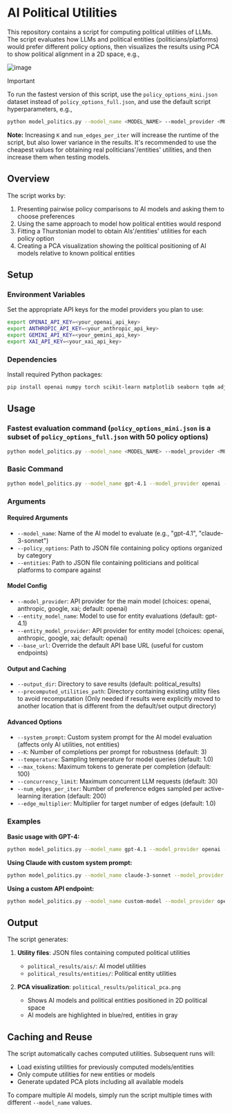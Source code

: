 # AI Political Utilities

This repository contains a script for computing political utilities of LLMs. The script evaluates how LLMs and political entities (politicians/platforms) would prefer different policy options, then visualizes the results using PCA to show political alignment in a 2D space, e.g.,

![image](https://github.com/user-attachments/assets/14657ea4-38b3-4394-88c5-f7acdba7b4b0)

> [!IMPORTANT]  
> To run the fastest version of this script, use the `policy_options_mini.json` dataset instead of `policy_options_full.json`, and use the default script hyperparameters, e.g.,
> 
> ```bash
> python model_politics.py --model_name <MODEL_NAME> --model_provider <MODEL_PROVIDER> --policy_options data/policy_options_mini.json --entities data/entities.json --edge_multiplier 1.0 --num_edges_per_iter 200 --K 3
> ```
>
> **Note:** Increasing `K` and `num_edges_per_iter` will increase the runtime of the script, but also lower variance in the results. It's recommended to use the cheapest values for obtaining real politicians'/entities' utilities, and then increase them when testing models.

## Overview

The script works by:
1. Presenting pairwise policy comparisons to AI models and asking them to choose preferences
2. Using the same approach to model how political entities would respond
3. Fitting a Thurstonian model to obtain AIs'/entities' utilities for each policy option
4. Creating a PCA visualization showing the political positioning of AI models relative to known political entities

## Setup

### Environment Variables

Set the appropriate API keys for the model providers you plan to use:

```bash
export OPENAI_API_KEY=<your_openai_api_key>
export ANTHROPIC_API_KEY=<your_anthropic_api_key>
export GEMINI_API_KEY=<your_gemini_api_key>
export XAI_API_KEY=<your_xai_api_key>
```

### Dependencies

Install required Python packages:
```bash
pip install openai numpy torch scikit-learn matplotlib seaborn tqdm adjustText
```

## Usage

### Fastest evaluation command (`policy_options_mini.json` is a subset of `policy_options_full.json` with 50 policy options)

```bash
python model_politics.py --model_name <MODEL_NAME> --model_provider <MODEL_PROVIDER> --policy_options data/policy_options_mini.json --entities data/entities.json
```

### Basic Command

```bash
python model_politics.py --model_name gpt-4.1 --model_provider openai --policy_options data/policy_options.json --entities data/entities.json
```

### Arguments

#### Required Arguments
- `--model_name`: Name of the AI model to evaluate (e.g., "gpt-4.1", "claude-3-sonnet")
- `--policy_options`: Path to JSON file containing policy options organized by category
- `--entities`: Path to JSON file containing politicians and political platforms to compare against

#### Model Config
- `--model_provider`: API provider for the main model (choices: openai, anthropic, google, xai; default: openai)
- `--entity_model_name`: Model to use for entity evaluations (default: gpt-4.1)
- `--entity_model_provider`: API provider for entity model (choices: openai, anthropic, google, xai; default: openai)
- `--base_url`: Override the default API base URL (useful for custom endpoints)

#### Output and Caching
- `--output_dir`: Directory to save results (default: political_results)
- `--precomputed_utilities_path`: Directory containing existing utility files to avoid recomputation (Only needed if results were explicitly moved to another location that is different from the default/set output directory)

#### Advanced Options
- `--system_prompt`: Custom system prompt for the AI model evaluation (affects only AI utilities, not entities)
- `--K`: Number of completions per prompt for robustness (default: 3)
- `--temperature`: Sampling temperature for model queries (default: 1.0)
- `--max_tokens`: Maximum tokens to generate per completion (default: 100)
- `--concurrency_limit`: Maximum concurrent LLM requests (default: 30)
- `--num_edges_per_iter`: Number of preference edges sampled per active-learning iteration (default: 200)
- `--edge_multiplier`: Multiplier for target number of edges (default: 1.0)

### Examples

**Basic usage with GPT-4:**
```bash
python model_politics.py --model_name gpt-4.1 --model_provider openai --policy_options data/policy_options.json --entities data/entities.json
```

**Using Claude with custom system prompt:**
```bash
python model_politics.py --model_name claude-3-sonnet --model_provider anthropic --policy_options data/policy_options.json --entities data/entities.json --system_prompt "You are a thoughtful policy analyst."
```

**Using a custom API endpoint:**
```bash
python model_politics.py --model_name custom-model --model_provider openai --policy_options data/policy_options.json --entities data/entities.json --base_url "https://your-custom-endpoint.com/v1"
```

## Output

The script generates:

1. **Utility files**: JSON files containing computed political utilities
   - `political_results/ais/`: AI model utilities
   - `political_results/entities/`: Political entity utilities

2. **PCA visualization**: `political_results/political_pca.png`
   - Shows AI models and political entities positioned in 2D political space
   - AI models are highlighted in blue/red, entities in gray

## Caching and Reuse

The script automatically caches computed utilities. Subsequent runs will:
- Load existing utilities for previously computed models/entities
- Only compute utilities for new entities or models
- Generate updated PCA plots including all available models

To compare multiple AI models, simply run the script multiple times with different `--model_name` values.
